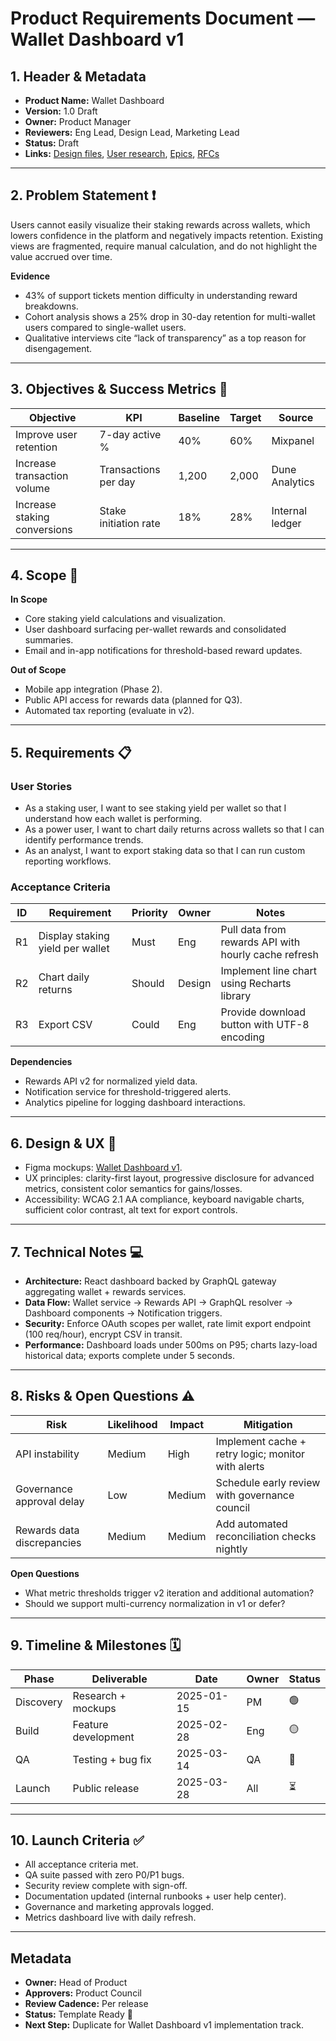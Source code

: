 # Product Requirements Document — Wallet Dashboard v1

## 1. Header & Metadata

- **Product Name:** Wallet Dashboard
- **Version:** 1.0 Draft
- **Owner:** Product Manager
- **Reviewers:** Eng Lead, Design Lead, Marketing Lead
- **Status:** Draft
- **Links:** [Design files](#), [User research](#), [Epics](#), [RFCs](#)

---

## 2. Problem Statement ❗

Users cannot easily visualize their staking rewards across wallets, which lowers confidence in the platform and negatively impacts retention. Existing views are fragmented, require manual calculation, and do not highlight the value accrued over time.

**Evidence**
- 43% of support tickets mention difficulty in understanding reward breakdowns.
- Cohort analysis shows a 25% drop in 30-day retention for multi-wallet users compared to single-wallet users.
- Qualitative interviews cite “lack of transparency” as a top reason for disengagement.

---

## 3. Objectives & Success Metrics 🎯

| Objective | KPI | Baseline | Target | Source |
|-----------|-----|----------|--------|--------|
| Improve user retention | 7-day active % | 40% | 60% | Mixpanel |
| Increase transaction volume | Transactions per day | 1,200 | 2,000 | Dune Analytics |
| Increase staking conversions | Stake initiation rate | 18% | 28% | Internal ledger |

---

## 4. Scope 🧭

**In Scope**
- Core staking yield calculations and visualization.
- User dashboard surfacing per-wallet rewards and consolidated summaries.
- Email and in-app notifications for threshold-based reward updates.

**Out of Scope**
- Mobile app integration (Phase 2).
- Public API access for rewards data (planned for Q3).
- Automated tax reporting (evaluate in v2).

---

## 5. Requirements 📋

### User Stories
- As a staking user, I want to see staking yield per wallet so that I understand how each wallet is performing.
- As a power user, I want to chart daily returns across wallets so that I can identify performance trends.
- As an analyst, I want to export staking data so that I can run custom reporting workflows.

### Acceptance Criteria

| ID | Requirement | Priority | Owner | Notes |
|----|-------------|----------|-------|-------|
| R1 | Display staking yield per wallet | Must | Eng | Pull data from rewards API with hourly cache refresh |
| R2 | Chart daily returns | Should | Design | Implement line chart using Recharts library |
| R3 | Export CSV | Could | Eng | Provide download button with UTF-8 encoding |

**Dependencies**
- Rewards API v2 for normalized yield data.
- Notification service for threshold-triggered alerts.
- Analytics pipeline for logging dashboard interactions.

---

## 6. Design & UX 🎨
- Figma mockups: [Wallet Dashboard v1](#).
- UX principles: clarity-first layout, progressive disclosure for advanced metrics, consistent color semantics for gains/losses.
- Accessibility: WCAG 2.1 AA compliance, keyboard navigable charts, sufficient color contrast, alt text for export controls.

---

## 7. Technical Notes 💻
- **Architecture:** React dashboard backed by GraphQL gateway aggregating wallet + rewards services.
- **Data Flow:** Wallet service → Rewards API → GraphQL resolver → Dashboard components → Notification triggers.
- **Security:** Enforce OAuth scopes per wallet, rate limit export endpoint (100 req/hour), encrypt CSV in transit.
- **Performance:** Dashboard loads under 500ms on P95; charts lazy-load historical data; exports complete under 5 seconds.

---

## 8. Risks & Open Questions ⚠️

| Risk | Likelihood | Impact | Mitigation |
|------|------------|--------|------------|
| API instability | Medium | High | Implement cache + retry logic; monitor with alerts |
| Governance approval delay | Low | Medium | Schedule early review with governance council |
| Rewards data discrepancies | Medium | Medium | Add automated reconciliation checks nightly |

**Open Questions**
- What metric thresholds trigger v2 iteration and additional automation?
- Should we support multi-currency normalization in v1 or defer?

---

## 9. Timeline & Milestones 🗓️

| Phase | Deliverable | Date | Owner | Status |
|-------|-------------|------|-------|--------|
| Discovery | Research + mockups | 2025-01-15 | PM | 🟢 |
| Build | Feature development | 2025-02-28 | Eng | 🟡 |
| QA | Testing + bug fix | 2025-03-14 | QA | 🔴 |
| Launch | Public release | 2025-03-28 | All | ⏳ |

---

## 10. Launch Criteria ✅

- All acceptance criteria met.
- QA suite passed with zero P0/P1 bugs.
- Security review complete with sign-off.
- Documentation updated (internal runbooks + user help center).
- Governance and marketing approvals logged.
- Metrics dashboard live with daily refresh.

---

## Metadata

- **Owner:** Head of Product
- **Approvers:** Product Council
- **Review Cadence:** Per release
- **Status:** Template Ready 🧩
- **Next Step:** Duplicate for Wallet Dashboard v1 implementation track.

